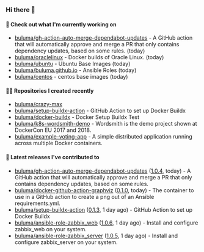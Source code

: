 ### Hi there 👋

#### 👷 Check out what I'm currently working on

- [buluma/gh-action-auto-merge-dependabot-updates](https://github.com/buluma/gh-action-auto-merge-dependabot-updates) - A GitHub action that will automatically approve and merge a PR that only contains dependency updates, based on some rules. (today)
- [buluma/oraclelinux](https://github.com/buluma/oraclelinux) - Docker builds of Oracle Linux. (today)
- [buluma/ubuntu](https://github.com/buluma/ubuntu) - Ubuntu Base Images (today)
- [buluma/buluma.github.io](https://github.com/buluma/buluma.github.io) - Ansible Roles (today)
- [buluma/centos](https://github.com/buluma/centos) - centos base images (today)

#### 👨‍💻 Repositories I created recently

- [buluma/crazy-max](https://github.com/buluma/crazy-max)
- [buluma/setup-buildx-action](https://github.com/buluma/setup-buildx-action) - GitHub Action to set up Docker Buildx
- [buluma/docker-buildx](https://github.com/buluma/docker-buildx) - Docker Setup Buildx Test
- [buluma/k8s-wordsmith-demo](https://github.com/buluma/k8s-wordsmith-demo) - Wordsmith is the demo project shown at DockerCon EU 2017 and 2018.
- [buluma/example-voting-app](https://github.com/buluma/example-voting-app) - A simple distributed application running across multiple Docker containers.

#### 🚀 Latest releases I've contributed to

- [buluma/gh-action-auto-merge-dependabot-updates](https://github.com/buluma/gh-action-auto-merge-dependabot-updates) ([1.0.4](https://github.com/buluma/gh-action-auto-merge-dependabot-updates/releases/tag/1.0.4), today) - A GitHub action that will automatically approve and merge a PR that only contains dependency updates, based on some rules.
- [buluma/docker-github-action-graphviz](https://github.com/buluma/docker-github-action-graphviz) ([0.1.0](https://github.com/buluma/docker-github-action-graphviz/releases/tag/0.1.0), today) - The container to use in a GitHub action to create a png out of an Ansible requirements.yml.
- [buluma/setup-buildx-action](https://github.com/buluma/setup-buildx-action) ([0.1.3](https://github.com/buluma/setup-buildx-action/releases/tag/0.1.3), 1 day ago) - GitHub Action to set up Docker Buildx
- [buluma/ansible-role-zabbix_web](https://github.com/buluma/ansible-role-zabbix_web) ([1.0.6](https://github.com/buluma/ansible-role-zabbix_web/releases/tag/1.0.6), 1 day ago) - Install and configure zabbix_web on your system.
- [buluma/ansible-role-zabbix_server](https://github.com/buluma/ansible-role-zabbix_server) ([1.0.5](https://github.com/buluma/ansible-role-zabbix_server/releases/tag/1.0.5), 1 day ago) - Install and configure zabbix_server on your system.
